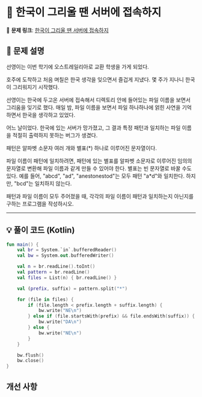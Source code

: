 # 📝 한국이 그리울 땐 서버에 접속하지

🔗 **문제 링크**: [한국이 그리울 땐 서버에 접속하지](https://www.acmicpc.net/problem/9996)

## 📌 문제 설명  

선영이는 이번 학기에 오스트레일리아로 교환 학생을 가게 되었다. 

호주에 도착하고 처음 며칠은 한국 생각을 잊으면서 즐겁게 지냈다. 몇 주가 지나니 한국이 그리워지기 시작했다. 

선영이는 한국에 두고온 서버에 접속해서 디렉토리 안에 들어있는 파일 이름을 보면서 그리움을 잊기로 했다. 매일 밤, 파일 이름을 보면서 파일 하나하나에 얽힌 사연을 기억하면서 한국을 생각하고 있었다.

어느 날이었다. 한국에 있는 서버가 망가졌고, 그 결과 특정 패턴과 일치하는 파일 이름을 적절히 출력하지 못하는 버그가 생겼다.

패턴은 알파벳 소문자 여러 개와 별표(*) 하나로 이루어진 문자열이다.

파일 이름이 패턴에 일치하려면, 패턴에 있는 별표를 알파벳 소문자로 이루어진 임의의 문자열로 변환해 파일 이름과 같게 만들 수 있어야 한다. 별표는 빈 문자열로 바꿀 수도 있다. 예를 들어, "abcd", "ad", "anestonestod"는 모두 패턴 "a*d"와 일치한다. 하지만, "bcd"는 일치하지 않는다.

패턴과 파일 이름이 모두 주어졌을 때, 각각의 파일 이름이 패턴과 일치하는지 아닌지를 구하는 프로그램을 작성하시오.

---

## 💡 풀이 코드 (Kotlin)
```kotlin
fun main() {
    val br = System.`in`.bufferedReader()
    val bw = System.out.bufferedWriter()

    val n = br.readLine().toInt()
    val pattern = br.readLine()
    val files = List(n) { br.readLine() }

    val (prefix, suffix) = pattern.split("*")

    for (file in files) {
        if (file.length < prefix.length + suffix.length) {
            bw.write("NE\n")
        } else if (file.startsWith(prefix) && file.endsWith(suffix)) {
            bw.write("DA\n")
        } else {
            bw.write("NE\n")
        }
    }

    bw.flush()
    bw.close()
}
```

## 개선 사항
